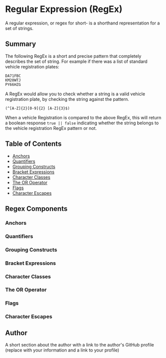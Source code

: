# Regular Expression (RegEx)

A regular expression, or regex for short- is a shorthand representation for a set of strings.

## Summary

The following RegEx is a short and precise pattern that completely describes the set of string.
For example if there was a list of standard vehicle registration plates:

```
DA71FBC
KM20WTJ
PY66HZG
```

A RegEx would allow you to check whether a string is a valid vehicle registration plate, by checking the string against the pattern.

```
(^[A-Z]{2}[0-9]{2} [A-Z]{3}$)
```

When a vehicle Registration is compared to the above RegEx, this will return a boolean response `true || false` indicating whether the string belongs to the vehicle registration RegEx pattern or not.

## Table of Contents

- [Anchors](#anchors)
- [Quantifiers](#quantifiers)
- [Grouping Constructs](#grouping-constructs)
- [Bracket Expressions](#bracket-expressions)
- [Character Classes](#character-classes)
- [The OR Operator](#the-or-operator)
- [Flags](#flags)
- [Character Escapes](#character-escapes)

## Regex Components

### Anchors

### Quantifiers

### Grouping Constructs

### Bracket Expressions

### Character Classes

### The OR Operator

### Flags

### Character Escapes

## Author

A short section about the author with a link to the author's GitHub profile (replace with your information and a link to your profile)
